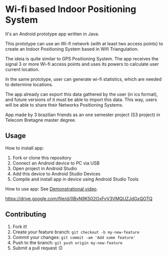 # Wi-fi based Indoor Positioning System

It's an Android prototype app written in Java.

This prototype can use an Wi-fi network (with at least two access points) to create an Indoor Positioning System based in Wifi Triangulation.

The ideia is quite similar to GPS Positioning System. The app receives the signal 3 or more Wi-fi access points and uses its powers to calculate user current location.

In the same prototype, user can generate wi-fi statistics, which are needed to determine locations.

The app already can export this data gathered by the user (in ics format), and future versions of it must be able to import this data. This way, users will be able to share their Networks Positioning Systems.

App made by 3 brazilian friends as an one semester project (S3 project) in Telecom Bretagne master degree.

## Usage

How to install app:
1. Fork or clone this repository
2. Connect an Android device to PC via USB
3. Open project in Android Studio
4. Add this device to Android Studio Devices
5. Compile and install app in device using Android Studio Tools

How to use app:
See [Demonstrational video](https://drive.google.com/file/d/0ByN9K502OxFvV3VMQUZJdGxQOTQ).

https://drive.google.com/file/d/0ByN9K502OxFvV3VMQUZJdGxQOTQ

## Contributing

1. Fork it!
2. Create your feature branch: `git checkout -b my-new-feature`
3. Commit your changes: `git commit -am 'Add some feature'`
4. Push to the branch: `git push origin my-new-feature`
5. Submit a pull request :D
